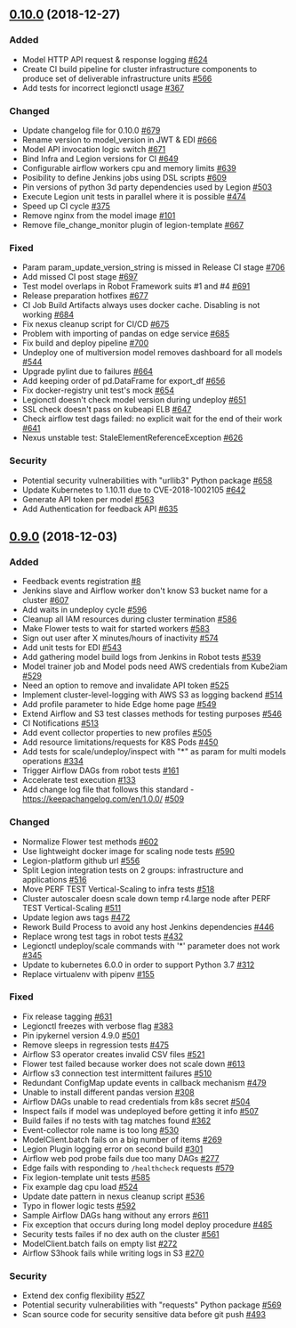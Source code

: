 ## [0.10.0](https://github.com/legion-platform/legion/tree/0.10.0) (2018-12-27)

### Added
- Model HTTP API request & response logging [\#624](https://github.com/legion-platform/legion/issues/624)
- Create CI build pipeline for cluster infrastructure components to produce set of deliverable infrastructure units  [\#566](https://github.com/legion-platform/legion/issues/566)
- Add tests for incorrect legionctl usage [\#367](https://github.com/legion-platform/legion/issues/367)

### Changed
- Update changelog file for 0.10.0 [\#679](https://github.com/legion-platform/legion/issues/679)
- Rename version to model_version in JWT & EDI [\#666](https://github.com/legion-platform/legion/issues/666)
- Model API invocation logic switch [\#671](https://github.com/legion-platform/legion/issues/671)
- Bind Infra and Legion versions for CI [\#649](https://github.com/legion-platform/legion/issues/649)
- Configurable airflow workers cpu and memory limits [\#639](https://github.com/legion-platform/legion/issues/639)
- Posibility to define Jenkins jobs using DSL scripts [\#609](https://github.com/legion-platform/legion/issues/609)
- Pin versions of python 3d party dependencies used by Legion [\#503](https://github.com/legion-platform/legion/issues/503)
- Execute Legion unit tests in parallel where it is possible [\#474](https://github.com/legion-platform/legion/issues/474)
- Speed up CI cycle [\#375](https://github.com/legion-platform/legion/issues/375)
- Remove nginx from the model image [\#101](https://github.com/legion-platform/legion/issues/101)
- Remove file\_change\_monitor plugin of legion-template [\#667](https://github.com/legion-platform/legion/issues/667)

### Fixed
- Param param_update_version_string is missed in Release CI stage [\#706](https://github.com/legion-platform/legion/issues/706)
- Add missed CI post stage [\#697](https://github.com/legion-platform/legion/issues/697)
- Test model overlaps in Robot Framework suits #1 and #4 [\#691](https://github.com/legion-platform/legion/issues/691)
- Release preparation hotfixes [\#677](https://github.com/legion-platform/legion/issues/677)
- CI Job Build Artifacts always uses docker cache. Disabling is not working [\#684](https://github.com/legion-platform/legion/issues/684)
- Fix nexus cleanup script for CI/CD [\#675](https://github.com/legion-platform/legion/issues/675)
- Problem with importing of pandas on edge service [\#685](https://github.com/legion-platform/legion/issues/685)
- Fix build and deploy pipeline [\#700](https://github.com/legion-platform/legion/issues/700)
- Undeploy one of multiversion model removes dashboard for all models [\#544](https://github.com/legion-platform/legion/issues/544)
- Upgrade pylint due to failures [\#664](https://github.com/legion-platform/legion/issues/664)
- Add keeping order of pd.DataFrame for export\_df  [\#656](https://github.com/legion-platform/legion/issues/656)
- Fix docker-registry unit test's mock [\#654](https://github.com/legion-platform/legion/issues/654)
- Legionctl doesn't check model version during undeploy [\#651](https://github.com/legion-platform/legion/issues/651)
- SSL check doesn't pass on kubeapi ELB [\#647](https://github.com/legion-platform/legion/issues/647)
- Check airflow test dags failed: no explicit wait for the end of their work [\#641](https://github.com/legion-platform/legion/issues/641)
- Nexus unstable test:  StaleElementReferenceException  [\#626](https://github.com/legion-platform/legion/issues/626)

### Security
- Potential security vulnerabilities with "urllib3" Python package [\#658](https://github.com/legion-platform/legion/issues/658)
- Update Kubernetes to 1.10.11 due to CVE-2018-1002105 [\#642](https://github.com/legion-platform/legion/issues/642)
- Generate API token per model [\#563](https://github.com/legion-platform/legion/issues/563)
- Add Authentication for feedback API [\#635](https://github.com/legion-platform/legion/issues/635)


## [0.9.0](https://github.com/legion-platform/legion/tree/0.9.0) (2018-12-03)

### Added
- Feedback events registration [\#8](https://github.com/legion-platform/legion/issues/8)
- Jenkins slave and Airflow worker don't know S3 bucket name for a cluster [\#607](https://github.com/legion-platform/legion/issues/607)
- Add waits in undeploy cycle [\#596](https://github.com/legion-platform/legion/issues/596)
- Cleanup all IAM resources during cluster termination [\#586](https://github.com/legion-platform/legion/issues/586)
- Make Flower tests to wait for started workers [\#583](https://github.com/legion-platform/legion/issues/583)
- Sign out user after X minutes/hours of inactivity [\#574](https://github.com/legion-platform/legion/issues/574)
- Add unit tests for EDI [\#543](https://github.com/legion-platform/legion/issues/543)
- Add gathering model build logs from Jenkins in Robot tests [\#539](https://github.com/legion-platform/legion/issues/539)
- Model trainer job and Model pods need AWS credentials from Kube2iam [\#529](https://github.com/legion-platform/legion/issues/529)
- Need an option to remove and invalidate API token [\#525](https://github.com/legion-platform/legion/issues/525)
- Implement cluster-level-logging with AWS S3 as logging backend [\#514](https://github.com/legion-platform/legion/issues/514)
- Add profile parameter to hide Edge home page [\#549](https://github.com/legion-platform/legion/issues/549)
- Extend Airflow and S3 test classes methods for testing purposes [\#546](https://github.com/legion-platform/legion/issues/546)
- CI Notifications [\#513](https://github.com/legion-platform/legion/issues/513)
- Add event collector properties to new profiles [\#505](https://github.com/legion-platform/legion/issues/505)
- Add resource limitations/requests for K8S Pods [\#450](https://github.com/legion-platform/legion/issues/450)
- Add tests for scale/undeploy/inspect with "*" as param for multi models operations [\#334](https://github.com/legion-platform/legion/issues/334)
- Trigger Airflow DAGs from robot tests [\#161](https://github.com/legion-platform/legion/issues/161)
- Accelerate test execution [\#133](https://github.com/legion-platform/legion/issues/133)
- Add change log file that follows this standard - https://keepachangelog.com/en/1.0.0/  [#509](https://github.com/legion-platform/legion/issues/509)

### Changed
- Normalize Flower test methods [\#602](https://github.com/legion-platform/legion/issues/602)
- Use lightweight docker image for scaling node tests [\#590](https://github.com/legion-platform/legion/issues/590)
- Legion-platform github url [\#556](https://github.com/legion-platform/legion/issues/556)
- Split Legion integration tests on 2 groups: infrastructure and applications [\#516](https://github.com/legion-platform/legion/issues/516)
- Move PERF TEST Vertical-Scaling to infra tests [\#518](https://github.com/legion-platform/legion/issues/518)
- Cluster autoscaler doesn scale down temp r4.large node after PERF TEST Vertical-Scaling [\#511](https://github.com/legion-platform/legion/issues/511)
- Update legion aws tags [\#472](https://github.com/legion-platform/legion/issues/472)
- Rework Build Process to avoid any host Jenkins dependencies [\#446](https://github.com/legion-platform/legion/issues/446)
- Replace wrong test tags in robot tests [\#432](https://github.com/legion-platform/legion/issues/432)
- Legionctl undeploy/scale commands with '*' parameter does not work [\#345](https://github.com/legion-platform/legion/issues/345)
- Update to kubernetes 6.0.0 in order to support Python 3.7 [\#312](https://github.com/legion-platform/legion/issues/312)
- Replace virtualenv with pipenv [\#155](https://github.com/legion-platform/legion/issues/155)

### Fixed
- Fix release tagging [\#631](https://github.com/legion-platform/legion/issues/631)
- Legionctl freezes with verbose flag [\#383](https://github.com/legion-platform/legion/issues/383)
- Pin ipykernel version 4.9.0 [\#501](https://github.com/legion-platform/legion/issues/501)
- Remove sleeps in regression tests [\#475](https://github.com/legion-platform/legion/issues/475)
- Airflow S3 operator creates invalid CSV files [\#521](https://github.com/legion-platform/legion/issues/521)
- Flower test failed because worker does not scale down [\#613](https://github.com/legion-platform/legion/issues/613)
- Airflow s3 connection test intermittent failures [\#510](https://github.com/legion-platform/legion/issues/510)
- Redundant ConfigMap update events in callback mechanism [\#479](https://github.com/legion-platform/legion/issues/479)
- Unable to install different pandas version [\#308](https://github.com/legion-platform/legion/issues/308)
- Airflow DAGs unable to read credentials from k8s secret [\#504](https://github.com/legion-platform/legion/issues/504)
- Inspect fails if model was undeployed before getting it info [\#507](https://github.com/legion-platform/legion/issues/507)
- Build failes if no tests with tag matches found [\#362](https://github.com/legion-platform/legion/issues/362)
- Event-collector role name is too long [\#530](https://github.com/legion-platform/legion/issues/530)
- ModelClient.batch fails on a big number of items [\#269](https://github.com/legion-platform/legion/issues/269)
- Legion Plugin logging error on second build [\#301](https://github.com/legion-platform/legion/issues/301)
- Airflow web pod probe fails due too many DAGs [\#277](https://github.com/legion-platform/legion/issues/277)
- Edge fails with responding to `/healthcheck` requests [\#579](https://github.com/legion-platform/legion/issues/579)
- Fix legion-template unit tests [\#585](https://github.com/legion-platform/legion/issues/585)
- Fix example dag cpu load [\#524](https://github.com/legion-platform/legion/issues/524)
- Update date pattern in nexus cleanup script [\#536](https://github.com/legion-platform/legion/issues/536)
- Typo in flower logic tests [\#592](https://github.com/legion-platform/legion/issues/592)
- Sample Airflow DAGs hang without any errors [\#611](https://github.com/legion-platform/legion/issues/611)
- Fix exception that occurs during long model deploy procedure [\#485](https://github.com/legion-platform/legion/issues/485)
- Security tests failes if no dex auth on the cluster [\#561](https://github.com/legion-platform/legion/issues/561)
- ModelClient.batch fails on empty list [\#272](https://github.com/legion-platform/legion/issues/272)
- Airflow S3hook fails while writing logs in S3 [\#270](https://github.com/legion-platform/legion/issues/270)

### Security
- Extend dex config flexibility [\#527](https://github.com/legion-platform/legion/issues/527)
- Potential security vulnerabilities with "requests" Python package [\#569](https://github.com/legion-platform/legion/issues/569)
- Scan source code for security sensitive data before git push [\#493](https://github.com/legion-platform/legion/issues/493)
